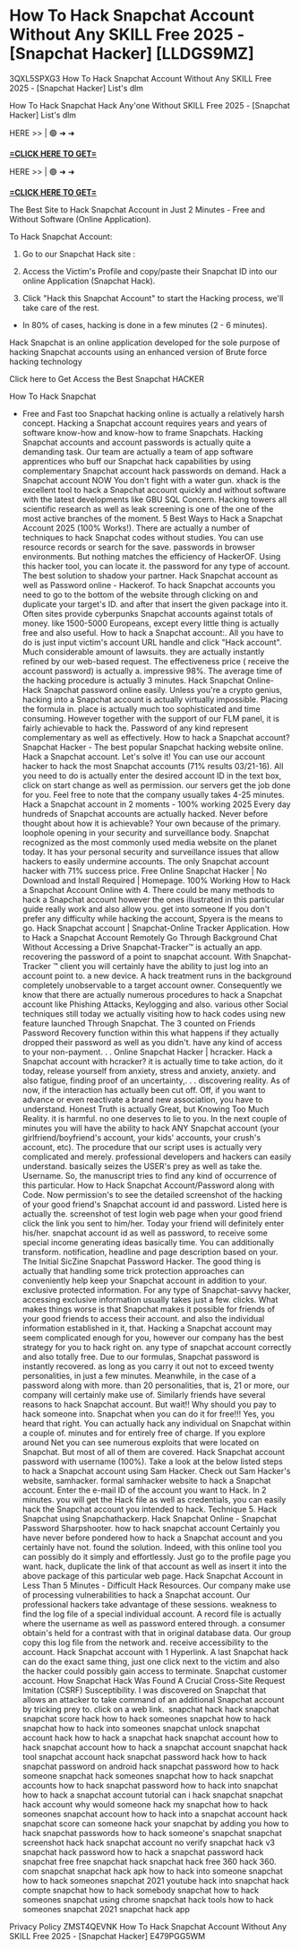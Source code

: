 # How To Hack Snapchat Account Without Any SKILL Free 2025 - [Snapchat Hacker] [LLDGS9MZ]

3QXL5SPXG3 How To Hack Snapchat Account Without Any SKILL Free 2025 - [Snapchat Hacker] List's dlm

How To Hack Snapchat Hack Any'one Without SKILL Free 2025 - [Snapchat Hacker] List's dlm

HERE >> | 🟢 ➜ ➜ 

**[=CLICK HERE TO GET=](https://www.google.com/url?q=https%3A%2F%2Fappbitly.com%2FoQuzS)**

HERE >> | 🟢 ➜ ➜ 

**[=CLICK HERE TO GET=](https://www.google.com/url?q=https%3A%2F%2Fappbitly.com%2FoQuzS)**

The Best Site to Hack Snapchat Account in Just 2 Minutes - Free and Without Software (Online Application). 

To Hack Snapchat Account:

1. Go to our Snapchat Hack site :

2. Access the Victim's Profile and copy/paste their Snapchat ID into our online Application (Snapchat Hack). 

3. Click "Hack this Snapchat Account" to start the Hacking process, we'll take care of the rest. 

- In 80% of cases, hacking is done in a few minutes (2 - 6 minutes). 

Hack Snapchat is an online application developed for the sole purpose of hacking Snapchat accounts using an enhanced version of Brute force hacking technology

Click here to Get Access the Best Snapchat HACKER

How To Hack Snapchat

 - Free and Fast too Snapchat hacking online is actually a relatively harsh concept. Hacking a Snapchat account requires years and years of software know-how and know-how to frame Snapchats. Hacking Snapchat accounts and account passwords is actually quite a demanding task. Our team are actually a team of app software apprentices who buff our Snapchat hack capabilities by using complementary Snapchat account hack passwords on demand. Hack a Snapchat account NOW You don't fight with a water gun. xhack is the excellent tool to hack a Snapchat account quickly and without software with the latest developments like GBU SQL Concern. Hacking towers all scientific research as well as leak screening is one of the one of the most active branches of the moment. 5 Best Ways to Hack a Snapchat Account 2025 (100% Works!). There are actually a number of techniques to hack Snapchat codes without studies. You can use resource records or search for the save. passwords in browser environments. But nothing matches the efficiency of HackerOF. Using this hacker tool, you can locate it. the password for any type of account. The best solution to shadow your partner. Hack Snapchat account as well as Password online - Hackerof. To hack Snapchat accounts you need to go to the bottom of the website through clicking on and duplicate your target's ID. and after that insert the given package into it. Often sites provide cyberpunks Snapchat accounts against totals of money. like 1500-5000 Europeans, except every little thing is actually free and also useful. How to hack a Snapchat account:. All you have to do is just input victim's account URL handle and click "Hack account". Much considerable amount of lawsuits. they are actually instantly refined by our web-based request. The effectiveness price ( receive the account password) is actually a. impressive 98%. The average time of the hacking procedure is actually 3 minutes. Hack Snapchat Online- Hack Snapchat password online easily. Unless you're a crypto genius, hacking into a Snapchat account is actually virtually impossible. Placing the formula in. place is actually much too sophisticated and time consuming. However together with the support of our FLM panel, it is fairly achievable to hack the. Password of any kind represent complementary as well as effectively. How to hack a Snapchat account? Snapchat Hacker - The best popular Snapchat hacking website online. Hack a Snapchat account. Let's solve it! You can use our account hacker to hack the most Snapchat accounts (71% results 03/21-16). All you need to do is actually enter the desired account ID in the text box, click on start change as well as permission. our servers get the job done for you. Feel free to note that the company usually takes 4-25 minutes. Hack a Snapchat account in 2 moments - 100% working 2025 Every day hundreds of Snapchat accounts are actually hacked. Never before thought about how it is achievable? Your own because of the primary. loophole opening in your security and surveillance body. Snapchat recognized as the most commonly used media website on the planet today. It has your personal security and surveillance issues that allow hackers to easily undermine accounts. The only Snapchat account hacker with 71% success price. Free Online Snapchat Hacker | No Download and Install Required | Homepage. 100% Working How to Hack a Snapchat Account Online with 4. There could be many methods to hack a Snapchat account however the ones illustrated in this particular guide really work and also allow you. get into someone If you don't prefer any difficulty while hacking the account, Spyera is the means to go. Hack Snapchat account | Snapchat-Online Tracker Application. How to Hack a Snapchat Account Remotely Go Through Background Chat Without Accessing a Drive Snapchat-Tracker™ is actually an app. recovering the password of a point to snapchat account. With Snapchat-Tracker ™ client you will certainly have the ability to just log into an account point to. a new device. A hack treatment runs in the background completely unobservable to a target account owner. Consequently we know that there are actually numerous procedures to hack a Snapchat account like Phishing Attacks, Keylogging and also. various other Social techniques still today we actually visiting how to hack codes using new feature launched Through Snapchat. The 3 counted on Friends Password Recovery function within this what happens if they actually dropped their password as well as you didn't. have any kind of access to your non-payment. . . Online Snapchat Hacker | hcracker. Hack a Snapchat account with hcracker? it is actually time to take action, do it today, release yourself from anxiety, stress and anxiety, anxiety. and also fatigue, finding proof of an uncertainty,. . . discovering reality. As of now, if the interaction has actually been cut off. Off, if you want to advance or even reactivate a brand new association, you have to understand. Honest Truth is actually Great, but Knowing Too Much Reality. it is harmful. no one deserves to lie to you. In the next couple of minutes you will have the ability to hack ANY Snapchat account (your girlfriend/boyfriend's account, your kids' accounts, your crush's account, etc). The procedure that our script uses is actually very complicated and merely. professional developers and hackers can easily understand. basically seizes the USER's prey as well as take the. Username. So, the manuscript tries to find any kind of occurrence of this particular. How to Hack Snapchat Account/Password along with Code. Now permission's to see the detailed screenshot of the hacking of your good friend's Snapchat account id and password. Listed here is actually the. screenshot of test login web page when your good friend click the link you sent to him/her. Today your friend will definitely enter his/her. snapchat account id as well as password, to receive some special income generating ideas basically time. You can additionally transform. notification, headline and page description based on your. The Initial SicZine Snapchat Password Hacker. The good thing is actually that handling some trick protection approaches can conveniently help keep your Snapchat account in addition to your. exclusive protected information. For any type of Snapchat-savvy hacker, accessing exclusive information usually takes just a few. clicks. What makes things worse is that Snapchat makes it possible for friends of your good friends to access their account. and also the individual information established in it, that. Hacking a Snapchat account may seem complicated enough for you, however our company has the best strategy for you to hack right on. any type of snapchat account correctly and also totally free. Due to our formulas, Snapchat password is instantly recovered. as long as you carry it out not to exceed twenty personalities, in just a few minutes. Meanwhile, in the case of a password along with more. than 20 personalities, that is, 21 or more, our company will certainly make use of. Similarly friends have several reasons to hack Snapchat account. But wait!! Why should you pay to hack someone into. Snapchat when you can do it for free!!! Yes, you heard that right. You can actually hack any individual on Snapchat within a couple of. minutes and for entirely free of charge. If you explore around Net you can see numerous exploits that were located on Snapchat. But most of all of them are covered. Hack Snapchat account password with username (100%). Take a look at the below listed steps to hack a Snapchat account using Sam Hacker. Check out Sam Hacker's website, samhacker. formal samhacker website to hack a Snapchat account. Enter the e-mail ID of the account you want to Hack. In 2 minutes. you will get the Hack file as well as credentials, you can easily hack the Snapchat account you intended to hack. Technique 5. Hack Snapchat using Snapchathackerp. Hack Snapchat Online - Snapchat Password Sharpshooter. how to hack snapchat account Certainly you have never before pondered how to hack a Snapchat account and you certainly have not. found the solution. Indeed, with this online tool you can possibly do it simply and effortlessly. Just go to the profile page you want. hack, duplicate the link of that account as well as insert it into the above package of this particular web page. Hack Snapchat Account in Less Than 5 Minutes - Difficult Hack Resources. Our company make use of processing vulnerabilities to hack a Snapchat account. Our professional hackers take advantage of these sessions. weakness to find the log file of a special individual account. A record file is actually where the username as well as password entered through. a consumer obtain's held for a contrast with that in original database data. Our group copy this log file from the network and. receive accessibility to the account. Hack Snapchat account with 1 Hyperlink. A last Snapchat hack can do the exact same thing, just one click next to the victim and also the hacker could possibly gain access to terminate. Snapchat customer account. How Snapchat Hack Was Found A Crucial Cross-Site Request Imitation (CSRF) Susceptibility. I was discovered on Snapchat that allows an attacker to take command of an additional Snapchat account by tricking prey to. click on a web link. ​ snapchat hack hack snapchat snapchat score hack how to hack someones snapchat how to hack snapchat how to hack into someones snapchat unlock snapchat account hack how to hack a snapchat hack snapchat account how to hack snapchat account how to hack a snapchat account snapchat hack tool snapchat account hack snapchat password hack how to hack snapchat password on android hack snapchat password how to hack someone snapchat hack someones snapchat how to hack snapchat accounts how to hack snapchat password how to hack into snapchat how to hack a snapchat account tutorial can i hack snapchat snapchat hack account why would someone hack my snapchat how to hack someones snapchat account how to hack into a snapchat account hack snapchat score can someone hack your snapchat by adding you how to hack snapchat passwords how to hack someone's snapchat snapchat screenshot hack hack snapchat account no verify snapchat hack v3 snapchat hack password how to hack a snapchat password hack snapchat free free snapchat hack snapchat hack free 360 hack 360. com snapchat snapchat hack apk how to hack into someone snapchat how to hack someones snapchat 2021 youtube hack into snapchat hack compte snapchat how to hack somebody snapchat how to hack someones snapchat using chrome snapchat hack tools how to hack someones snapchat 2021 snapchat hack app

Privacy Policy ZMST4QEVNK How To Hack Snapchat Account Without Any SKILL Free 2025 - [Snapchat Hacker] E479PGG5WM

